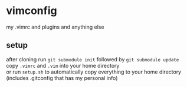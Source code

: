 # vimconfig
my .vimrc and plugins and anything else

setup
-----
after cloning run `git submodule init` followed by `git submodule update`  
copy `.vimrc` and `.vim` into your home directory  
or run `setup.sh` to automatically copy everything to your home directory (includes .gitconfig that has my personal info)


